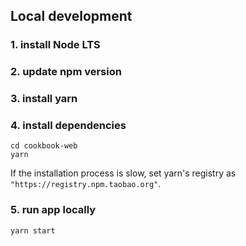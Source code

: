 ## Local development

### 1. install Node LTS

### 2. update npm version

### 3. install yarn

### 4. install dependencies

```shell
cd cookbook-web
yarn
```

If the installation process is slow, set yarn's registry as `"https://registry.npm.taobao.org"`.

### 5. run app locally

```shell
yarn start
```
